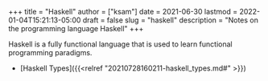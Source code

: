 +++
title = "Haskell"
author = ["ksam"]
date = 2021-06-30
lastmod = 2022-01-04T15:21:13-05:00
draft = false
slug = "haskell"
description = "Notes on the programming language Haskell"
+++

Haskell is a fully functional language that is used to learn functional
programming paradigms.

-   [Haskell Types]({{<relref "20210728160211-haskell_types.md#" >}})

